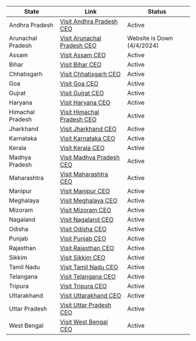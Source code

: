 | State | Link | Status |
| --- | --- | --- |
| Andhra Pradesh | [Visit Andhra Pradesh CEO](https://ceoandhra.nic.in) |Active|
| Arunachal Pradesh | [Visit Arunachal Pradesh CEO](https://ceoarunachal.nic.in/) |Website is Down (4/4/2024)|
| Assam | [Visit Assam CEO](https://ceoassam.nic.in/) |Active|
| Bihar | [Visit Bihar CEO](https://ceobihar.nic.in/) |Active|
| Chhatisgarh | [Visit Chhatisgarh CEO](https://ceochhattisgarh.nic.in/) |Active|
| Goa | [Visit Goa CEO](https://ceogoa.nic.in/) |Active|
| Gujrat | [Visit Gujrat CEO](https://ceo.gujarat.gov.in/Index) |Active|
| Haryana | [Visit Haryana CEO](https://ceoharyana.gov.in) |Active|
| Himachal Pradesh | [Visit Himachal Pradesh CEO](https://ceohimachal.nic.in/) |Active|
| Jharkhand | [Visit Jharkhand CEO](https://ceo.jharkhand.gov.in/) |Active|
| Karnataka | [Visit Karnataka CEO](https://ceo.karnataka.gov.in/en) |Active|
| Kerala | [Visit Kerala CEO](https://www.ceo.kerala.gov.in/) |Active|
| Madhya Pradesh | [Visit Madhya Pradesh CEO](https://ceomadhyapradesh.nic.in/VL.aspx) |Active|
| Maharashtra | [Visit Maharashtra CEO](https://ceoelection.maharashtra.gov.in/ceo/) |Active|
| Manipur | [Visit Manipur CEO](https://ceomanipur.nic.in/) |Active|
| Meghalaya | [Visit Meghalaya CEO](https://ceomeghalaya.nic.in/) |Active|
| Mizoram | [Visit Mizoram CEO](https://ceo.mizoram.gov.in/) |Active|
| Nagaland | [Visit Nagaland CEO](https://ceo.nagaland.gov.in/contact) |Active|
| Odisha | [Visit Odisha CEO](https://ceoodisha.nic.in/) |Active|
| Punjab | [Visit Punjab CEO](https://www.ceopunjab.gov.in/index) |Active|
| Rajasthan | [Visit Rajasthan CEO](https://ceorajasthan.nic.in/index_H.aspx) |Active|
| Sikkim | [Visit Sikkim CEO](https://ceosikkim.nic.in/) |Active|
| Tamil Nadu | [Visit Tamil Nadu CEO](https://www.elections.tn.gov.in/) |Active|
| Telangana | [Visit Telangana CEO](https://ceotelangana.nic.in/) |Active|
| Tripura | [Visit Tripura CEO](https://ceotripura.nic.in/)|Active|
| Uttarakhand | [Visit Uttarakhand CEO](https://ceo.uk.gov.in/)|Active|
| Uttar Pradesh | [Visit Uttar Pradesh CEO](https://ceouttarpradesh.nic.in/)|Active|
| West Bengal | [Visit West Bengal CEO](https://ceowestbengal.nic.in/) |Active|


